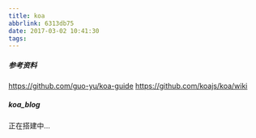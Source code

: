 ```yaml
---
title: koa
abbrlink: 6313db75
date: 2017-03-02 10:41:30
tags:
---
```


##### 参考资料
https://github.com/guo-yu/koa-guide
https://github.com/koajs/koa/wiki

##### koa_blog
正在搭建中...